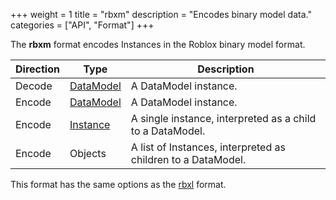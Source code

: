 +++
weight = 1
title = "rbxm"
description = "Encodes binary model data."
categories = ["API", "Format"]
+++

The **rbxm** format encodes Instances in the Roblox binary model
format.

| Direction | Type | Description |
| --- | --- | --- |
| Decode | [DataModel](/api/types/DataModel) | A DataModel instance. |
| Encode | [DataModel](/api/types/DataModel) | A DataModel instance. |
| Encode | [Instance](/api/types/Instance) | A single instance, interpreted as a child to a DataModel. |
| Encode | Objects | A list of Instances, interpreted as children to a DataModel. |

This format has the same options as the [rbxl](/api/formats/rbxl.md)
format.